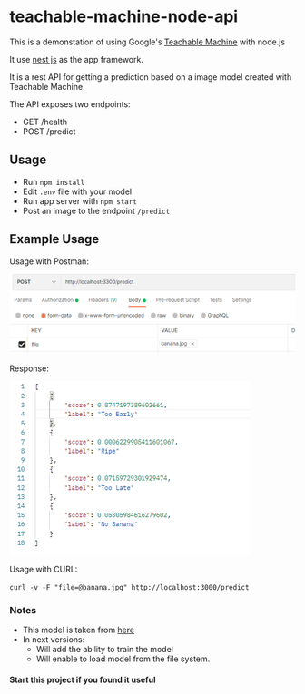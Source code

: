 # teachable-machine-node-api

This is a demonstation of using Google's [Teachable Machine](https://github.com/googlecreativelab/teachablemachine-community) with node.js

It use [nest js](https://github.com/nestjs/nest) as the app framework. 

It is a rest API for getting a prediction based on a image model created with Teachable Machine.

The API exposes two endpoints: 
- GET /health 
- POST /predict 

## Usage 
- Run `npm install`
- Edit `.env` file with your model 
- Run app server with `npm start`
- Post an image to the endpoint `/predict` 

## Example Usage 

Usage with Postman: 

![Alt text](/assets/request.PNG "Request")

Response:

![Alt text](/assets/response.PNG "Request")

Usage with CURL:

``curl -v -F "file=@banana.jpg" http://localhost:3000/predict ``

### Notes 
- This model is taken from [here](https://medium.com/@warronbebster/teachable-machine-tutorial-bananameter-4bfffa765866)
- In next versions:
    - Will add the ability to train the model
    - Will enable to load model from the file system.

####  Start this project if you found it useful 